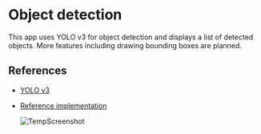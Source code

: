 # Object detection

This app uses YOLO v3 for object detection and displays a list of detected objects. More features including drawing bounding boxes are planned.

## References
 - [YOLO v3](https://pjreddie.com/darknet/yolo/)
 - [Reference implementation](https://github.com/lordtt13/tensorflow2-advanced-operations/tree/master/Special%20Projects/YOLOv3)

   ![TempScreenshot](https://github.com/user-attachments/assets/90d8cbbe-feb4-4cd6-b999-74f869ffd325)
